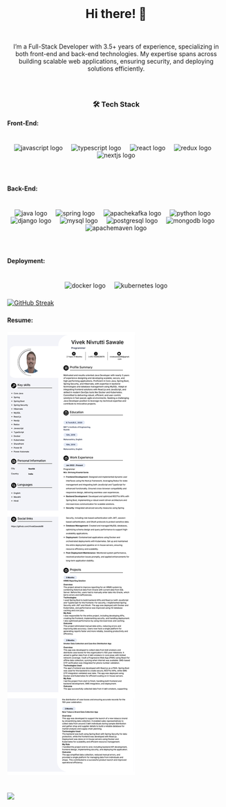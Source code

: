 <br clear="both">

<h1 align="center">Hi there! 👋</h1>

<br clear="both">

<p align="center">I’m a Full-Stack Developer with 3.5+ years of experience, specializing in both front-end and back-end technologies. My expertise spans across building scalable web applications, ensuring security, and deploying solutions efficiently.</p>

###
<br clear="both">

###

<h3 align="center">🛠 Tech Stack</h3>
<h4 align="left">Front-End:</h4>

###

<br clear="both">

<div align="center">
  <img src="https://img.shields.io/badge/JavaScript-F7DF1E?logo=javascript&logoColor=black&style=for-the-badge" height="40" alt="javascript logo"  />
  <img width="12" />
  <img src="https://img.shields.io/badge/TypeScript-3178C6?logo=typescript&logoColor=white&style=for-the-badge" height="40" alt="typescript logo"  />
  <img width="12" />
  <img src="https://img.shields.io/badge/React-61DAFB?logo=react&logoColor=black&style=for-the-badge" height="40" alt="react logo"  />
  <img width="12" />
  <img src="https://img.shields.io/badge/Redux-764ABC?logo=redux&logoColor=white&style=for-the-badge" height="40" alt="redux logo"  />
  <img width="12" />
  <img src="https://img.shields.io/badge/Next.js-000000?logo=nextdotjs&logoColor=white&style=for-the-badge" height="40" alt="nextjs logo"  />
</div>

###

<br clear="both">

<h4 align="left">Back-End:</h4>

###

<br clear="both">

<div align="center">
  <img src="https://cdn.jsdelivr.net/gh/devicons/devicon/icons/java/java-original.svg" height="40" alt="java logo"  />
  <img width="12" />
  <img src="https://img.shields.io/badge/Spring-6DB33F?logo=spring&logoColor=black&style=for-the-badge" height="40" alt="spring logo"  />
  <img width="12" />
  <img src="https://img.shields.io/badge/Apache Kafka-231F20?logo=apachekafka&logoColor=white&style=for-the-badge" height="40" alt="apachekafka logo"  />
  <img width="12" />
  <img src="https://img.shields.io/badge/Python-3776AB?logo=python&logoColor=white&style=for-the-badge" height="40" alt="python logo"  />
  <img width="12" />
  <img src="https://img.shields.io/badge/Django-092E20?logo=django&logoColor=white&style=for-the-badge" height="40" alt="django logo"  />
  <img width="12" />
  <img src="https://img.shields.io/badge/MySQL-4479A1?logo=mysql&logoColor=white&style=for-the-badge" height="40" alt="mysql logo"  />
  <img width="12" />
  <img src="https://img.shields.io/badge/PostgreSQL-4169E1?logo=postgresql&logoColor=white&style=for-the-badge" height="40" alt="postgresql logo"  />
  <img width="12" />
  <img src="https://img.shields.io/badge/MongoDB-47A248?logo=mongodb&logoColor=white&style=for-the-badge" height="40" alt="mongodb logo"  />
  <img width="12" />
  <img src="https://img.shields.io/badge/Apache Maven-C71A36?logo=apachemaven&logoColor=white&style=for-the-badge" height="40" alt="apachemaven logo"  />
</div>

###

<br clear="both">

<h4 align="left">Deployment:</h4>

###

<br clear="both">

<div align="center">
  <img src="https://img.shields.io/badge/Docker-2496ED?logo=docker&logoColor=white&style=for-the-badge" height="40" alt="docker logo"  />
  <img width="12" />
  <img src="https://img.shields.io/badge/Kubernetes-326CE5?logo=kubernetes&logoColor=white&style=for-the-badge" height="40" alt="kubernetes logo"  />
</div>

###
<!--
<img src="https://raw.githubusercontent.com/DevVivekSawale/DevVivekSawale/output/snake.svg" alt="Snake animation" />
-->

[![GitHub Streak](https://streak-stats.demolab.com/?user=DevVivekSawale)](https://git.io/streak-stats)

###

<p align="left"></p>

###

<p align="left"></p>

###

<p align="left"></p>

###

<h4 align="left">Resume:</h4>

<img align="center" src="https://github.com/DevVivekSawale/DevVivekSawale/blob/40bdaa9a371b6e7926351636a8ba7c2d90939f83/Vivek%20sawale%20resume.jpeg?raw=true"  />

###

<br clear="both">

<img align="left" src="https://visitor-badge.laobi.icu/badge?page_id=DevVivekSawale.DevVivekSawale&left_color=coral&right_color=blanchedalmond&left_text=Profile%20Views"  />

###
